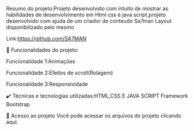 Resumo do projeto:Projeto desenvolvido com intuito de mostrar as habilidades de desenvolvimento em Html css e java script,projeto desenvolvido com ajuda de um criador de conteudo Sa7man Layout disponibilizado pelo mesmo

Link:https://github.com/SA7MAN

🔨 Funcionalidades do projeto:

Funcionalidade 1:Animações

Funcionalidade 2:Efeitos de scroll(Rolagem)

Funcionalidade 3:Responsividade

✔️ Técnicas e tecnologias utilizadas:HTML,CSS E JAVA SCRIPT Framework Bootstrap

📁 Acesso ao projeto Você pode acessar os arquivos do projeto clicando aqui.
